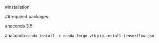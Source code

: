 #installation

##required packages

anaconda 3.5

anaconda
`conda install -c conda-forge vtk`
`pip install tensorflow-gpu`